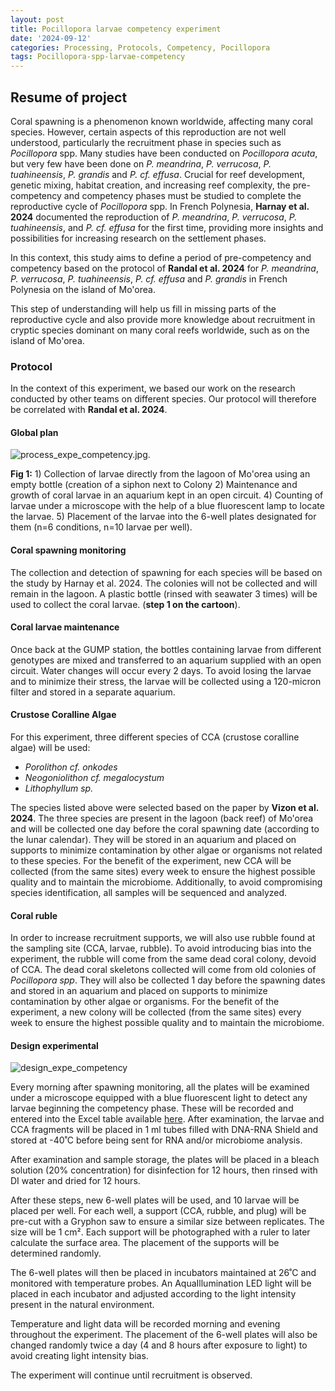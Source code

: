 ```yaml
---
layout: post
title: Pocillopora larvae competency experiment
date: '2024-09-12'
categories: Processing, Protocols, Competency, Pocillopora
tags: Pocillopora-spp-larvae-competency
---
```

## Resume of project  
Coral spawning is a phenomenon known worldwide, affecting many coral species. However, certain aspects of this reproduction are not well understood, particularly the recruitment phase in species such as *Pocillopora* spp. Many studies have been conducted on *Pocillopora acuta*, but very few have been done on *P. meandrina*, *P. verrucosa*, *P. tuahineensis*, *P. grandis* and *P. cf. effusa*. Crucial for reef development, genetic mixing, habitat creation, and increasing reef complexity, the pre-competency and competency phases must be studied to complete the reproductive cycle of *Pocillopora* spp. In French Polynesia, **Harnay et al. 2024** documented the reproduction of *P. meandrina*, *P. verrucosa*, *P. tuahineensis*, and *P. cf. effusa* for the first time, providing more insights and possibilities for increasing research on the settlement phases.

In this context, this study aims to define a period of pre-competency and competency based on the protocol of **Randal et al. 2024** for *P. meandrina*, *P. verrucosa*, *P. tuahineensis*, *P. cf. effusa* and *P. grandis* in French Polynesia on the island of Mo'orea. 

This step of understanding will help us fill in missing parts of the reproductive cycle and also provide more knowledge about recruitment in cryptic species dominant on many coral reefs worldwide, such as on the island of Mo'orea.

### Protocol    
In the context of this experiment, we based our work on the research conducted by other teams on different species. Our protocol will therefore be correlated with **Randal et al. 2024**.   

#### Global plan   

![process_expe_competency.jpg](https://pierrickharnay.github.io/PierrickHarnay_Notebook/images/process_expe_competency.jpg).  

**Fig 1:** 1) Collection of larvae directly from the lagoon of Mo'orea using an empty bottle (creation of a siphon next to Colony 2) Maintenance and growth of coral larvae in an aquarium kept in an open circuit.
4) Counting of larvae under a microscope with the help of a blue fluorescent lamp to locate the larvae.
5) Placement of the larvae into the 6-well plates designated for them (n=6 conditions, n=10 larvae per well).
 
#### Coral spawning monitoring    
The collection and detection of spawning for each species will be based on the study by Harnay et al. 2024. The colonies will not be collected and will remain in the lagoon. A plastic bottle (rinsed with seawater 3 times) will be used to collect the coral larvae. (**step 1 on the cartoon**). 

#### Coral larvae maintenance    
Once back at the GUMP station, the bottles containing larvae from different genotypes are mixed and transferred to an aquarium supplied with an open circuit. Water changes will occur every 2 days. To avoid losing the larvae and to minimize their stress, the larvae will be collected using a 120-micron filter and stored in a separate aquarium.

#### Crustose Coralline Algae    
For this experiment, three different species of CCA (crustose coralline algae) will be used:   
- *Porolithon cf. onkodes*   
- *Neogoniolithon cf. megalocystum*   
- *Lithophyllum sp.*   

The species listed above were selected based on the paper by **Vizon et al. 2024**. The three species are present in the lagoon (back reef) of Mo'orea and will be collected one day before the coral spawning date (according to the lunar calendar). They will be stored in an aquarium and placed on supports to minimize contamination by other algae or organisms not related to these species. For the benefit of the experiment, new CCA will be collected (from the same sites) every week to ensure the highest possible quality and to maintain the microbiome. Additionally, to avoid compromising species identification, all samples will be sequenced and analyzed.

#### Coral ruble 
In order to increase recruitment supports, we will also use rubble found at the sampling site (CCA, larvae, rubble). To avoid introducing bias into the experiment, the rubble will come from the same dead coral colony, devoid of CCA. The dead coral skeletons collected will come from old colonies of *Pocillopora spp*. They will also be collected 1 day before the spawning dates and stored in an aquarium and placed on supports to minimize contamination by other algae or organisms. For the benefit of the experiment, a new colony will be collected (from the same sites) every week to ensure the highest possible quality and to maintain the microbiome.   

#### Design experimental 
   
![design_expe_competency](https://pierrickharnay.github.io/PierrickHarnay_Notebook/images/design_expe_competency.jpg) 

Every morning after spawning monitoring, all the plates will be examined under a microscope equipped with a blue fluorescent light to detect any larvae beginning the competency phase. These will be recorded and entered into the Excel table available [here](https://github.com/PierrickHarnay/Pocillopora-spp-larvae-competency-/tree/main/Data). After examination, the larvae and CCA fragments will be placed in 1 ml tubes filled with DNA-RNA Shield and stored at -40˚C before being sent for RNA and/or microbiome analysis.

After examination and sample storage, the plates will be placed in a bleach solution (20% concentration) for disinfection for 12 hours, then rinsed with DI water and dried for 12 hours.

After these steps, new 6-well plates will be used, and 10 larvae will be placed per well. For each well, a support (CCA, rubble, and plug) will be pre-cut with a Gryphon saw to ensure a similar size between replicates. The size will be 1 cm². Each support will be photographed with a ruler to later calculate the surface area. The placement of the supports will be determined randomly.

The 6-well plates will then be placed in incubators maintained at 26˚C and monitored with temperature probes. An AquaIllumination LED light will be placed in each incubator and adjusted according to the light intensity present in the natural environment.

Temperature and light data will be recorded morning and evening throughout the experiment. The placement of the 6-well plates will also be changed randomly twice a day (4 and 8 hours after exposure to light) to avoid creating light intensity bias.

The experiment will continue until recruitment is observed.